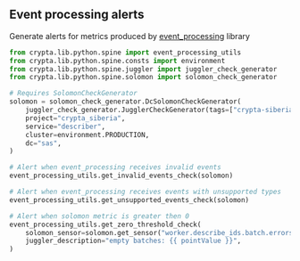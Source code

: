 ## Event processing alerts
Generate alerts for metrics produced by [event_processing](https://a.yandex-team.ru/arc/trunk/arcadia/crypta/lib/native/event_processing) library

```python
from crypta.lib.python.spine import event_processing_utils
from crypta.lib.python.spine.consts import environment
from crypta.lib.python.spine.juggler import juggler_check_generator
from crypta.lib.python.spine.solomon import solomon_check_generator

# Requires SolomonCheckGenerator
solomon = solomon_check_generator.DcSolomonCheckGenerator(
    juggler_check_generator.JugglerCheckGenerator(tags=["crypta-siberia"]),
    project="crypta_siberia",
    service="describer",
    cluster=environment.PRODUCTION,
    dc="sas",
)

# Alert when event_processing receives invalid events
event_processing_utils.get_invalid_events_check(solomon)

# Alert when event_processing receives events with unsupported types
event_processing_utils.get_unsupported_events_check(solomon)

# Alert when solomon metric is greater then 0
event_processing_utils.get_zero_threshold_check(
    solomon_sensor=solomon.get_sensor("worker.describe_ids.batch.errors.empty_batch"),
    juggler_description="empty batches: {{ pointValue }}",
)
```
